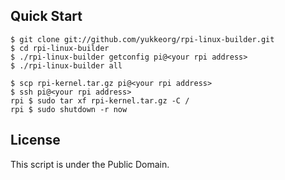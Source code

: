 ## Quick Start

    $ git clone git://github.com/yukkeorg/rpi-linux-builder.git
    $ cd rpi-linux-builder
    $ ./rpi-linux-builder getconfig pi@<your rpi address>
    $ ./rpi-linux-builder all

    $ scp rpi-kernel.tar.gz pi@<your rpi address>
    $ ssh pi@<your rpi address>
    rpi $ sudo tar xf rpi-kernel.tar.gz -C /
    rpi $ sudo shutdown -r now

## License
This script is under the Public Domain.
